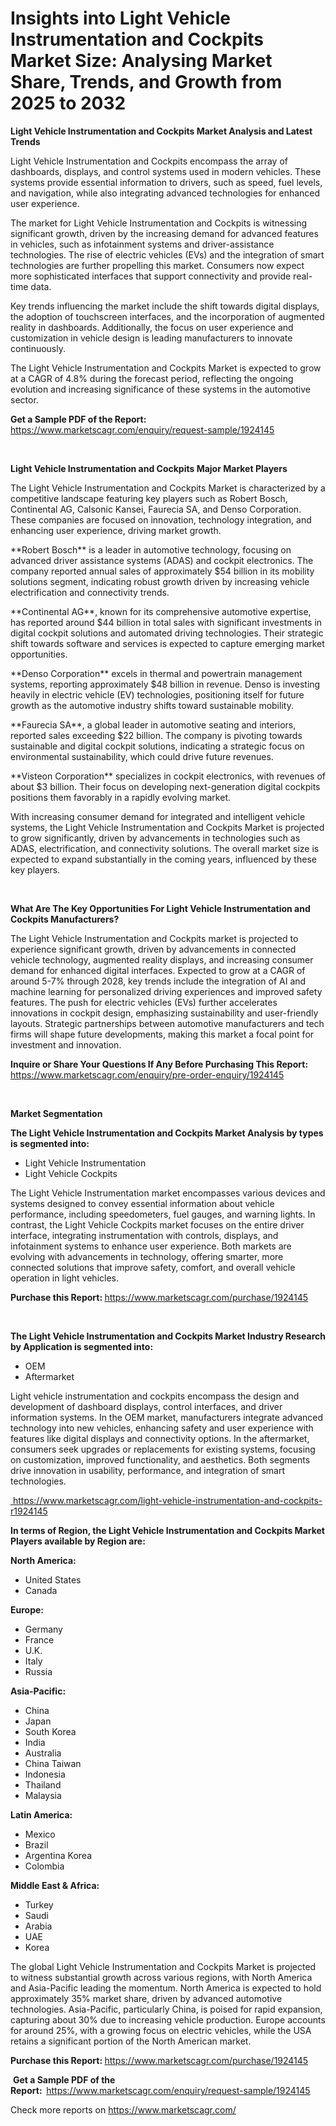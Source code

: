 <p><h1>Insights into Light Vehicle Instrumentation and Cockpits Market Size: Analysing Market Share, Trends, and Growth from 2025 to 2032</h1></p><p><strong>Light Vehicle Instrumentation and Cockpits Market Analysis and Latest Trends</strong></p>
<p><p>Light Vehicle Instrumentation and Cockpits encompass the array of dashboards, displays, and control systems used in modern vehicles. These systems provide essential information to drivers, such as speed, fuel levels, and navigation, while also integrating advanced technologies for enhanced user experience. </p><p>The market for Light Vehicle Instrumentation and Cockpits is witnessing significant growth, driven by the increasing demand for advanced features in vehicles, such as infotainment systems and driver-assistance technologies. The rise of electric vehicles (EVs) and the integration of smart technologies are further propelling this market. Consumers now expect more sophisticated interfaces that support connectivity and provide real-time data.</p><p>Key trends influencing the market include the shift towards digital displays, the adoption of touchscreen interfaces, and the incorporation of augmented reality in dashboards. Additionally, the focus on user experience and customization in vehicle design is leading manufacturers to innovate continuously. </p><p>The Light Vehicle Instrumentation and Cockpits Market is expected to grow at a CAGR of 4.8% during the forecast period, reflecting the ongoing evolution and increasing significance of these systems in the automotive sector.</p></p>
<p><strong>Get a Sample PDF of the Report:&nbsp;</strong> <a href="https://www.marketscagr.com/enquiry/request-sample/1924145?utm_campaign=3553&utm_medium=2&utm_source=Github&utm_content=ia&utm_term=28032025&utm_id=light-vehicle-instrumentation-and-cockpits">https://www.marketscagr.com/enquiry/request-sample/1924145</a></p>
<p>&nbsp;</p>
<p><strong>Light Vehicle Instrumentation and Cockpits Major Market Players</strong></p>
<p><p>The Light Vehicle Instrumentation and Cockpits Market is characterized by a competitive landscape featuring key players such as Robert Bosch, Continental AG, Calsonic Kansei, Faurecia SA, and Denso Corporation. These companies are focused on innovation, technology integration, and enhancing user experience, driving market growth.</p><p>**Robert Bosch** is a leader in automotive technology, focusing on advanced driver assistance systems (ADAS) and cockpit electronics. The company reported annual sales of approximately $54 billion in its mobility solutions segment, indicating robust growth driven by increasing vehicle electrification and connectivity trends.</p><p>**Continental AG**, known for its comprehensive automotive expertise, has reported around $44 billion in total sales with significant investments in digital cockpit solutions and automated driving technologies. Their strategic shift towards software and services is expected to capture emerging market opportunities.</p><p>**Denso Corporation** excels in thermal and powertrain management systems, reporting approximately $48 billion in revenue. Denso is investing heavily in electric vehicle (EV) technologies, positioning itself for future growth as the automotive industry shifts toward sustainable mobility.</p><p>**Faurecia SA**, a global leader in automotive seating and interiors, reported sales exceeding $22 billion. The company is pivoting towards sustainable and digital cockpit solutions, indicating a strategic focus on environmental sustainability, which could drive future revenues.</p><p>**Visteon Corporation** specializes in cockpit electronics, with revenues of about $3 billion. Their focus on developing next-generation digital cockpits positions them favorably in a rapidly evolving market.</p><p>With increasing consumer demand for integrated and intelligent vehicle systems, the Light Vehicle Instrumentation and Cockpits Market is projected to grow significantly, driven by advancements in technologies such as ADAS, electrification, and connectivity solutions. The overall market size is expected to expand substantially in the coming years, influenced by these key players.</p></p>
<p>&nbsp;</p>
<p><strong>What Are The Key Opportunities For Light Vehicle Instrumentation and Cockpits Manufacturers?</strong></p>
<p><p>The Light Vehicle Instrumentation and Cockpits market is projected to experience significant growth, driven by advancements in connected vehicle technology, augmented reality displays, and increasing consumer demand for enhanced digital interfaces. Expected to grow at a CAGR of around 5-7% through 2028, key trends include the integration of AI and machine learning for personalized driving experiences and improved safety features. The push for electric vehicles (EVs) further accelerates innovations in cockpit design, emphasizing sustainability and user-friendly layouts. Strategic partnerships between automotive manufacturers and tech firms will shape future developments, making this market a focal point for investment and innovation.</p></p>
<p><strong>Inquire or Share Your Questions If Any Before Purchasing This Report:</strong> <a href="https://www.marketscagr.com/enquiry/pre-order-enquiry/1924145?utm_campaign=3553&utm_medium=2&utm_source=Github&utm_content=ia&utm_term=28032025&utm_id=light-vehicle-instrumentation-and-cockpits">https://www.marketscagr.com/enquiry/pre-order-enquiry/1924145</a></p>
<p>&nbsp;</p>
<p><strong>Market Segmentation</strong></p>
<p><strong>The Light Vehicle Instrumentation and Cockpits Market Analysis by types is segmented into:</strong></p>
<p><ul><li>Light Vehicle Instrumentation</li><li>Light Vehicle Cockpits</li></ul></p>
<p><p>The Light Vehicle Instrumentation market encompasses various devices and systems designed to convey essential information about vehicle performance, including speedometers, fuel gauges, and warning lights. In contrast, the Light Vehicle Cockpits market focuses on the entire driver interface, integrating instrumentation with controls, displays, and infotainment systems to enhance user experience. Both markets are evolving with advancements in technology, offering smarter, more connected solutions that improve safety, comfort, and overall vehicle operation in light vehicles.</p></p>
<p><strong>Purchase this Report:&nbsp;</strong><a href="https://www.marketscagr.com/purchase/1924145?utm_campaign=3553&utm_medium=2&utm_source=Github&utm_content=ia&utm_term=28032025&utm_id=light-vehicle-instrumentation-and-cockpits">https://www.marketscagr.com/purchase/1924145</a></p>
<p>&nbsp;</p>
<p><strong>The Light Vehicle Instrumentation and Cockpits Market Industry Research by Application is segmented into:</strong></p>
<p><ul><li>OEM</li><li>Aftermarket</li></ul></p>
<p><p>Light vehicle instrumentation and cockpits encompass the design and development of dashboard displays, control interfaces, and driver information systems. In the OEM market, manufacturers integrate advanced technology into new vehicles, enhancing safety and user experience with features like digital displays and connectivity options. In the aftermarket, consumers seek upgrades or replacements for existing systems, focusing on customization, improved functionality, and aesthetics. Both segments drive innovation in usability, performance, and integration of smart technologies.</p></p>
<p><a href="https://www.marketscagr.com/light-vehicle-instrumentation-and-cockpits-r1924145?utm_campaign=3553&utm_medium=2&utm_source=Github&utm_content=ia&utm_term=28032025&utm_id=light-vehicle-instrumentation-and-cockpits">&nbsp;https://www.marketscagr.com/light-vehicle-instrumentation-and-cockpits-r1924145</a></p>
<p><strong>In terms of Region, the Light Vehicle Instrumentation and Cockpits Market Players available by Region are:</strong></p>
<p>
    <p> <strong> North America: </strong>
        <ul>
            <li>United States</li>
            <li>Canada</li>
        </ul>
        </p> 
    <p> <strong> Europe: </strong>
        <ul>
            <li>Germany</li>
            <li>France</li>
            <li>U.K.</li>
            <li>Italy</li>
            <li>Russia</li>
        </ul>
        </p> 
    <p> <strong> Asia-Pacific: </strong>
        <ul>
            <li>China</li>
            <li>Japan</li>
            <li>South Korea</li>
            <li>India</li>
            <li>Australia</li>
            <li>China Taiwan</li>
            <li>Indonesia</li>
            <li>Thailand</li>
            <li>Malaysia</li>
        </ul>
        </p> 
    <p> <strong> Latin America: </strong>
        <ul>
            <li>Mexico</li>
            <li>Brazil</li>
            <li>Argentina Korea</li>
            <li>Colombia</li>
        </ul>
        </p> 
    <p> <strong> Middle East & Africa: </strong>
        <ul>
            <li>Turkey</li>
            <li>Saudi</li>
            <li>Arabia</li>
            <li>UAE</li>
            <li>Korea</li>
        </ul>
    </p>
    </p>
<p><p>The global Light Vehicle Instrumentation and Cockpits Market is projected to witness substantial growth across various regions, with North America and Asia-Pacific leading the momentum. North America is expected to hold approximately 35% market share, driven by advanced automotive technologies. Asia-Pacific, particularly China, is poised for rapid expansion, capturing about 30% due to increasing vehicle production. Europe accounts for around 25%, with a growing focus on electric vehicles, while the USA retains a significant portion of the North American market.</p></p>
<p><strong>Purchase this Report: </strong><a href="https://www.marketscagr.com/purchase/1924145?utm_campaign=3553&utm_medium=2&utm_source=Github&utm_content=ia&utm_term=28032025&utm_id=light-vehicle-instrumentation-and-cockpits">https://www.marketscagr.com/purchase/1924145</a></p>
<p>&nbsp;<strong>Get a Sample PDF of the Report:&nbsp;&nbsp;</strong><a href="https://www.marketscagr.com/enquiry/request-sample/1924145?utm_campaign=3553&utm_medium=2&utm_source=Github&utm_content=ia&utm_term=28032025&utm_id=light-vehicle-instrumentation-and-cockpits">https://www.marketscagr.com/enquiry/request-sample/1924145</a></p>
<p><strong></strong></p>
<p>Check more reports on <a href="https://www.marketscagr.com/?utm_campaign=3553&utm_medium=2&utm_source=Github&utm_content=ia&utm_term=28032025&utm_id=light-vehicle-instrumentation-and-cockpits">https://www.marketscagr.com/</a></p>